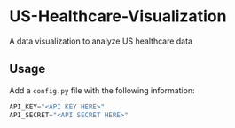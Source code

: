 # US-Healthcare-Visualization
A data visualization to analyze US healthcare data

## Usage
Add a `config.py` file with the following information:
```python
API_KEY="<API KEY HERE>"
API_SECRET="<API SECRET HERE>"
```
